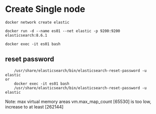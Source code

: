 # Create Single node

    docker network create elastic

    docker run -d --name es01 --net elastic -p 9200:9200 elasticsearch:8.6.1

    docker exec -it es01 bash

## reset password

        /usr/share/elasticsearch/bin/elasticsearch-reset-password -u elastic
    or
        docker exec -it es01 bash
        /usr/share/elasticsearch/bin/elasticsearch-reset-password -u elastic

 Note: max virtual memory areas vm.max_map_count [65530] is too low, increase to at least [262144]
